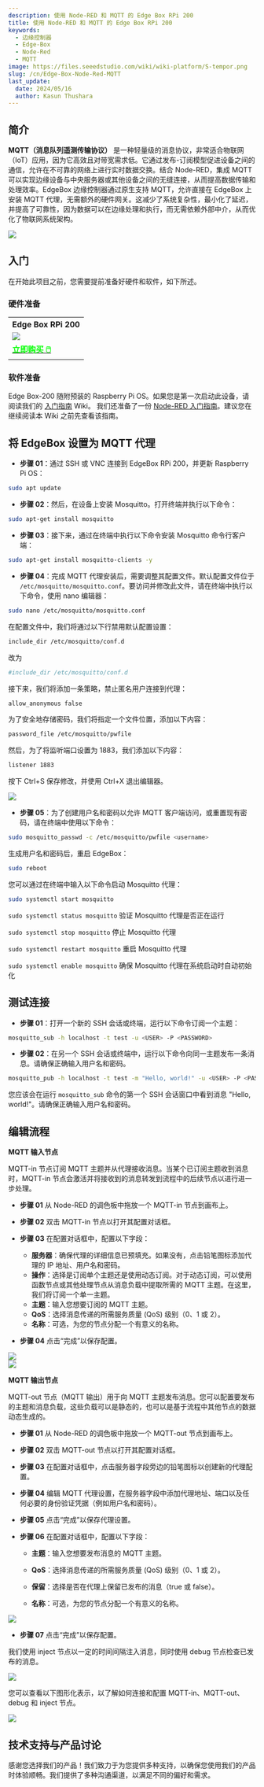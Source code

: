 ```yaml
---
description: 使用 Node-RED 和 MQTT 的 Edge Box RPi 200
title: 使用 Node-RED 和 MQTT 的 Edge Box RPi 200
keywords:
  - 边缘控制器
  - Edge-Box
  - Node-Red
  - MQTT
image: https://files.seeedstudio.com/wiki/wiki-platform/S-tempor.png
slug: /cn/Edge-Box-Node-Red-MQTT
last_update:
  date: 2024/05/16
  author: Kasun Thushara
---
```


## 简介

**MQTT（消息队列遥测传输协议）** 是一种轻量级的消息协议，非常适合物联网（IoT）应用，因为它高效且对带宽需求低。它通过发布-订阅模型促进设备之间的通信，允许在不可靠的网络上进行实时数据交换。结合 Node-RED，集成 MQTT 可以实现边缘设备与中央服务器或其他设备之间的无缝连接，从而提高数据传输和处理效率。EdgeBox 边缘控制器通过原生支持 MQTT，允许直接在 EdgeBox 上安装 MQTT 代理，无需额外的硬件网关。这减少了系统复杂性，最小化了延迟，并提高了可靠性，因为数据可以在边缘处理和执行，而无需依赖外部中介，从而优化了物联网系统架构。

<div style={{textAlign:'center'}}><img src="https://files.seeedstudio.com/wiki/Edge_Box/nodered/noderedmqtt.png" style={{width:800, height:'auto'}}/></div>

## 入门

在开始此项目之前，您需要提前准备好硬件和软件，如下所述。

### 硬件准备

<div class="table-center">
	<table class="table-nobg">
    <tr class="table-trnobg">
      <th class="table-trnobg">Edge Box RPi 200</th>
		</tr>
    <tr class="table-trnobg"></tr>
		<tr class="table-trnobg">
			<td class="table-trnobg"><div style={{textAlign:'center'}}><img src="https://media-cdn.seeedstudio.com/media/catalog/product/cache/bb49d3ec4ee05b6f018e93f896b8a25d/1/-/1-102991599_edgebox-rpi-200-first.jpg" style={{width:300, height:'auto'}}/></div></td>
		</tr>
    <tr class="table-trnobg"></tr>
		<tr class="table-trnobg">
			<td class="table-trnobg"><div class="get_one_now_container" style={{textAlign: 'center'}}><a class="get_one_now_item" href="https://www.seeedstudio.com/EdgeBox-RPi-200-CM4104016-p-5486.html">
              <strong><span><font color={'FFFFFF'} size={"4"}> 立即购买 🖱️</font></span></strong>
          </a></div></td>
        </tr>
    </table>
    </div>

### 软件准备

Edge Box-200 随附预装的 Raspberry Pi OS。如果您是第一次启动此设备，请阅读我们的 [入门指南](https://wiki.seeedstudio.com/cn/Edge_Box_introduction/) Wiki。
我们还准备了一份 [Node-RED 入门指南](https://wiki.seeedstudio.com/cn/Edge-Box-Getting-Started-with-Node-Red/)。建议您在继续阅读本 Wiki 之前先查看该指南。

## 将 EdgeBox 设置为 MQTT 代理

- **步骤 01**：通过 SSH 或 VNC 连接到 EdgeBox RPi 200，并更新 Raspberry Pi OS：
```sh
sudo apt update
```
- **步骤 02**：然后，在设备上安装 Mosquitto。打开终端并执行以下命令：

```sh
sudo apt-get install mosquitto 
```

- **步骤 03**：接下来，通过在终端中执行以下命令安装 Mosquitto 命令行客户端：

```sh
sudo apt-get install mosquitto-clients -y
```
- **步骤 04**：完成 MQTT 代理安装后，需要调整其配置文件。默认配置文件位于 `/etc/mosquitto/mosquitto.conf`。要访问并修改此文件，请在终端中执行以下命令，使用 nano 编辑器：

```sh
sudo nano /etc/mosquitto/mosquitto.conf
```

在配置文件中，我们将通过以下行禁用默认配置设置：

```sh
include_dir /etc/mosquitto/conf.d
```
改为

```sh
#include_dir /etc/mosquitto/conf.d
```

接下来，我们将添加一条策略，禁止匿名用户连接到代理：

```sh
allow_anonymous false
```

为了安全地存储密码，我们将指定一个文件位置，添加以下内容：

```sh
password_file /etc/mosquitto/pwfile
```
然后，为了将监听端口设置为 1883，我们添加以下内容：

```sh
listener 1883
```
按下 Ctrl+S 保存修改，并使用 Ctrl+X 退出编辑器。

<div style={{textAlign:'center'}}><img src="https://files.seeedstudio.com/wiki/Edge_Box/nodered/mqttconfig.PNG" style={{width:800, height:'auto'}}/></div>

- **步骤 05**：为了创建用户名和密码以允许 MQTT 客户端访问，或重置现有密码，请在终端中使用以下命令：

```sh
sudo mosquitto_passwd -c /etc/mosquitto/pwfile <username>
```
生成用户名和密码后，重启 EdgeBox：

```sh
sudo reboot
```

您可以通过在终端中输入以下命令启动 Mosquitto 代理：

```sh
sudo systemctl start mosquitto
```
`sudo systemctl status mosquitto`   验证 Mosquitto 代理是否正在运行

`sudo systemctl stop mosquitto`     停止 Mosquitto 代理

`sudo systemctl restart mosquitto`  重启 Mosquitto 代理

`sudo systemctl enable mosquitto`   确保 Mosquitto 代理在系统启动时自动初始化

## 测试连接

- **步骤 01**：打开一个新的 SSH 会话或终端，运行以下命令订阅一个主题：

```sh
mosquitto_sub -h localhost -t test -u <USER> -P <PASSWORD>
```

- **步骤 02**：在另一个 SSH 会话或终端中，运行以下命令向同一主题发布一条消息。请确保正确输入用户名和密码。

```sh
mosquitto_pub -h localhost -t test -m "Hello, world!" -u <USER> -P <PASSWORD>
```

您应该会在运行 `mosquitto_sub` 命令的第一个 SSH 会话窗口中看到消息 "Hello, world!"。请确保正确输入用户名和密码。



## 编辑流程

**MQTT 输入节点**

MQTT-in 节点订阅 MQTT 主题并从代理接收消息。当某个已订阅主题收到消息时，MQTT-in 节点会激活并将接收到的消息转发到流程中的后续节点以进行进一步处理。

- **步骤 01** 从 Node-RED 的调色板中拖放一个 MQTT-in 节点到画布上。
- **步骤 02** 双击 MQTT-in 节点以打开其配置对话框。
- **步骤 03** 在配置对话框中，配置以下字段：
  - **服务器**：确保代理的详细信息已预填充。如果没有，点击铅笔图标添加代理的 IP 地址、用户名和密码。
  - **操作**：选择是订阅单个主题还是使用动态订阅。对于动态订阅，可以使用函数节点或其他处理节点从消息负载中提取所需的 MQTT 主题。在这里，我们将订阅一个单一主题。
  - **主题**：输入您想要订阅的 MQTT 主题。
  - **QoS**：选择消息传递的所需服务质量 (QoS) 级别（0、1 或 2）。
  - **名称**：可选，为您的节点分配一个有意义的名称。

- **步骤 04** 点击“完成”以保存配置。

<div style={{textAlign:'center'}}><img src="https://files.seeedstudio.com/wiki/Edge_Box/nodered/connection.PNG" style={{width:600, height:'auto'}}/></div>

<div style={{textAlign:'center'}}><img src="https://files.seeedstudio.com/wiki/Edge_Box/nodered/mqttin.PNG" style={{width:600, height:'auto'}}/></div>

**MQTT 输出节点**

MQTT-out 节点（MQTT 输出）用于向 MQTT 主题发布消息。您可以配置要发布的主题和消息负载，这些负载可以是静态的，也可以是基于流程中其他节点的数据动态生成的。

- **步骤 01** 从 Node-RED 的调色板中拖放一个 MQTT-out 节点到画布上。

- **步骤 02** 双击 MQTT-out 节点以打开其配置对话框。

- **步骤 03** 在配置对话框中，点击服务器字段旁边的铅笔图标以创建新的代理配置。

- **步骤 04** 编辑 MQTT 代理设置，在服务器字段中添加代理地址、端口以及任何必要的身份验证凭据（例如用户名和密码）。

- **步骤 05** 点击“完成”以保存代理设置。

- **步骤 06** 在配置对话框中，配置以下字段：

  - **主题**：输入您想要发布消息的 MQTT 主题。
  
  - **QoS**：选择消息传递的所需服务质量 (QoS) 级别（0、1 或 2）。
  
  - **保留**：选择是否在代理上保留已发布的消息（true 或 false）。
  
  - **名称**：可选，为您的节点分配一个有意义的名称。

<div style={{textAlign:'center'}}><img src="https://files.seeedstudio.com/wiki/Edge_Box/nodered/mqttout.PNG" style={{width:600, height:'auto'}}/></div>

- **步骤 07** 点击“完成”以保存配置。

我们使用 inject 节点以一定的时间间隔注入消息，同时使用 debug 节点检查已发布的消息。

<div style={{textAlign:'center'}}><img src="https://files.seeedstudio.com/wiki/Edge_Box/nodered/debugnode.PNG" style={{width:600, height:'auto'}}/></div>

您可以查看以下图形化表示，以了解如何连接和配置 MQTT-in、MQTT-out、debug 和 inject 节点。

<div style={{textAlign:'center'}}><img src="https://files.seeedstudio.com/wiki/Edge_Box/nodered/mqtt-edgebox.gif" style={{width:800, height:'auto'}}/></div>

## 技术支持与产品讨论

感谢您选择我们的产品！我们致力于为您提供多种支持，以确保您使用我们的产品时体验顺畅。我们提供了多种沟通渠道，以满足不同的偏好和需求。

<div class="button_tech_support_container">
<a href="https://forum.seeedstudio.com/" class="button_forum"></a> 
<a href="https://www.seeedstudio.com/contacts" class="button_email"></a>
</div>

<div class="button_tech_support_container">
<a href="https://discord.gg/eWkprNDMU7" class="button_discord"></a> 
<a href="https://github.com/Seeed-Studio/wiki-documents/discussions/69" class="button_discussion"></a>
</div>